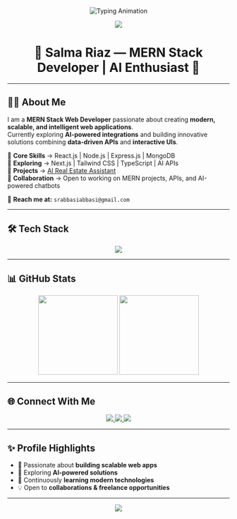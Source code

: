 <!-- Header Animation -->
<p align="center">
  <img src="https://readme-typing-svg.demolab.com?font=Fira+Code&size=22&pause=1000&color=00C6FF&center=true&vCenter=true&width=600&lines=Hi+There!+👋;I'm+Salma+Riaz;MERN+Stack+Web+Developer;AI+Enthusiast+%7C+API+Integrator;Building+Scalable+%26+Intelligent+Web+Apps;Always+Learning+New+Technologies+🚀" alt="Typing Animation" />
</p>

<!-- Stylish Divider -->
<p align="center">
  <img src="https://capsule-render.vercel.app/api?type=rect&color=00C6FF&height=2&section=header"/>
</p>

<!-- Title -->
<h1 align="center">🌟 Salma Riaz — MERN Stack Developer | AI Enthusiast 🌟</h1>

---

## 👩‍💻 About Me  

I am a **MERN Stack Web Developer** passionate about creating **modern, scalable, and intelligent web applications**.  
Currently exploring **AI-powered integrations** and building innovative solutions combining **data-driven APIs** and **interactive UIs**.  

🔹 **Core Skills** → React.js | Node.js | Express.js | MongoDB  
🔹 **Exploring** → Next.js | Tailwind CSS | TypeScript | AI APIs  
🔹 **Projects** → [AI Real Estate Assistant](https://github.com/salmariaz-tech/Real-state-chatbot)  
🔹 **Collaboration** → Open to working on MERN projects, APIs, and AI-powered chatbots  

📧 **Reach me at:** `srabbasiabbasi@gmail.com`

---

## 🛠 Tech Stack  

<p align="center">
  <img src="https://skillicons.dev/icons?i=react,nodejs,express,mongodb,js,nextjs,tailwind,bootstrap,postman,git,github,vscode,figma" />
</p>

---

## 📊 GitHub Stats  

<p align="center">
  <img height="180" src="https://github-readme-stats.vercel.app/api?username=salmariaz-tech&show_icons=true&theme=radical&hide_border=true&count_private=true" />
  <img height="180" src="https://github-readme-stats.vercel.app/api/top-langs/?username=salmariaz-tech&layout=compact&theme=radical&hide_border=true" />
</p>

---

## 🌐 Connect With Me  

<p align="center">
  <a href="https://linkedin.com/in/salma-riaz" target="_blank">
    <img src="https://img.shields.io/badge/-LinkedIn-0A66C2?style=for-the-badge&logo=linkedin&logoColor=white" />
  </a>
  <a href="https://github.com/salmariaz-tech" target="_blank">
    <img src="https://img.shields.io/badge/-GitHub-181717?style=for-the-badge&logo=github&logoColor=white" />
  </a>
  <a href="mailto:srabbasiabbasi@gmail.com" target="_blank">
    <img src="https://img.shields.io/badge/-Email-D14836?style=for-the-badge&logo=gmail&logoColor=white" />
  </a>
</p>

---

## ✨ Profile Highlights  

- 🚀 Passionate about **building scalable web apps**  
- 🤖 Exploring **AI-powered solutions**  
- 🌱 Continuously **learning modern technologies**  
- 💡 Open to **collaborations & freelance opportunities**  

---

<!-- Footer Animation -->
<p align="center">
  <img src="https://capsule-render.vercel.app/api?type=waving&color=00C6FF&height=90&section=footer"/>
</p>



